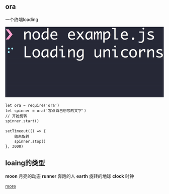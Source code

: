 ## ora

一个终端loading

![](https://raw.githubusercontent.com/sindresorhus/ora/HEAD/screenshot-2.gif)

```
let ora = require('ora')
let spinner = ora('写点自己想写的文字')
// 开始旋转
spinner.start()

setTimeout(() => {
    结束旋转
    spinner.stop()
}, 3000)
```

## loaing的类型

**moon**  月亮的动态
**runner** 奔跑的人
**earth**  旋转的地球
**clock** 时钟

[more](https://github.com/sindresorhus/cli-spinners/blob/master/spinners.json)